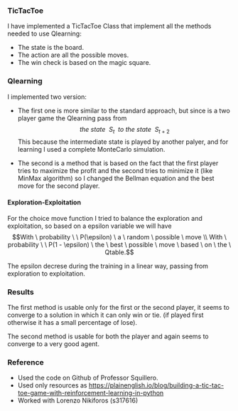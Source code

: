 ### TicTacToe ###
I have implemented a TicTacToe Class that implement all the methods needed to use Qlearning:
* The state is the board.
* The action are all the possible moves.
* The win check is based on the magic square.

### Qlearning ###
I implemented two version: 
* The first one is more similar to the standard approach, but since is a two player game the Qlearning pass from $$the \ state \ \ S_t \ \ to \ the \ state \ \  S_{t+2}$$
This because the intermediate state is played by another palyer, and for learning I used a complete MonteCarlo simulation.

* The second is a method that is based on the fact that the first player tries to maximize the profit and the second tries to minimize it (like MinMax algorithm) so I changed the Bellman equation and the best move for the second player.

#### Exploration-Exploitation #### 

For the choice move function I tried to balance the exploration and exploitation, so based on a epsilon variable we will have 
$$With \ probability \ \ P(\epsilon) \ a \ random \ possible \ move \\ With \ probability \ \ P(1 - \epsilon) \ the \ best \ possible \ move \ based \ on \ the \ Qtable.$$

The epsilon decrese during the training in a linear way, passing from exploration to exploitation.

### Results ###
The first method is usable only for the first or the second player, it seems to converge to a solution in which it can only win or tie. (if played first otherwise it has a small percentage of lose).

The second method is usable for both the player and again seems to converge to a very good agent.

### Reference ### 
* Used the code on Github of Professor Squillero.
* Used only resources as https://plainenglish.io/blog/building-a-tic-tac-toe-game-with-reinforcement-learning-in-python 
* Worked with Lorenzo Nikiforos (s317616)
